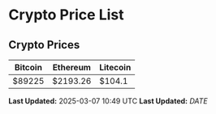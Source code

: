 # Crypto Price List

## Crypto Prices
| Bitcoin | Ethereum | Litecoin |
| ------- | -------- | -------- |
| $89225 | $2193.26 | $104.1 |
**Last Updated:** 2025-03-07 10:49 UTC
**Last Updated:** $DATE$
